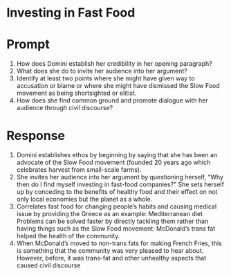 # Investing in Fast Food

# Prompt

1. How does Domini establish her credibility in her opening paragraph? 
2. What does she do to invite her audience into her argument? 
3. Identify at least two points where she might have given way to accusation or blame or where she might have dismissed the Slow Food movement as being shortsighted or elitist. 
4. How does she find common ground and promote dialogue with her audience through civil discourse?

# Response

1. Domini establishes ethos by beginning by saying that she has been an advocate of the Slow Food movement (founded 20 years ago which celebrates harvest from small-scale farms).
2. She invites her audience into her argument by questioning herself, “Why then do I find myself investing in fast-food companies?” She sets herself up by conceding to the benefits of healthy food and their effect on not only local economies but the planet as a whole.
3. Correlates fast food for changing people’s habits and causing medical issue by providing the Greece as an example: Mediterranean diet
   Problems can be solved faster by directly tackling them rather than having things such as the Slow Food movement: McDonald’s trans fat helped the health of the community.
4. When McDonald’s moved to non-trans fats for making French Fries, this is something that the community was very pleased to hear about. However, before, it was trans-fat and other unhealthy aspects that caused civil discourse